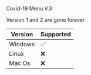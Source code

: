  Covid-19 Menu V.3
 
 Version 1 and 2 are gone forever
 
| Version | Supported          |
| ------- | ------------------ |
| Windows | :white_check_mark: |
|  Linux  | :x:                |
|  Mac Os | :x:                |
 
